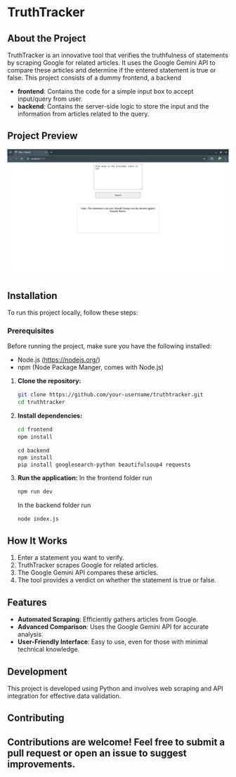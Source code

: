 # TruthTracker

## About the Project
TruthTracker is an innovative tool that verifies the truthfulness of statements by scraping Google for related articles. It uses the Google Gemini API to compare these articles and determine if the entered statement is true or false.
This project consists of a dummy frontend, a backend 
- **frontend**: Contains the code for a simple input box to accept input/query from user.
- **backend**: Contains the server-side logic to store the input and the information from articles related to the query.

## Project Preview
![Preview 1](./frontend/src/assets/truthtracker.png)

## Installation
To run this project locally, follow these steps:

### Prerequisites

Before running the project, make sure you  have the following installed:
- Node.js (https://nodejs.org/)
- npm (Node Package Manger, comes with Node.js)

1. **Clone the repository:**
    ```bash
    git clone https://github.com/your-username/truthtracker.git
    cd truthtracker
    ```

2. **Install dependencies:**
    ```bash
    cd frontend
    npm install
    ```
    ```
    cd backend
    npm install
    pip install googlesearch-python beautifulsoup4 requests
    ```

3. **Run the application:**
    In the frontend folder run
    ```bash 
    npm run dev
    ```
    In the backend folder run
    ```bash 
    node index.js
    ```

## How It Works
1. Enter a statement you want to verify.
2. TruthTracker scrapes Google for related articles.
3. The Google Gemini API compares these articles.
4. The tool provides a verdict on whether the statement is true or false.

## Features
- **Automated Scraping**: Efficiently gathers articles from Google.
- **Advanced Comparison**: Uses the Google Gemini API for accurate analysis.
- **User-Friendly Interface**: Easy to use, even for those with minimal technical knowledge.

## Development
This project is developed using Python and involves web scraping and API integration for effective data validation.

## Contributing
Contributions are welcome! Feel free to submit a pull request or open an issue to suggest improvements.
---

